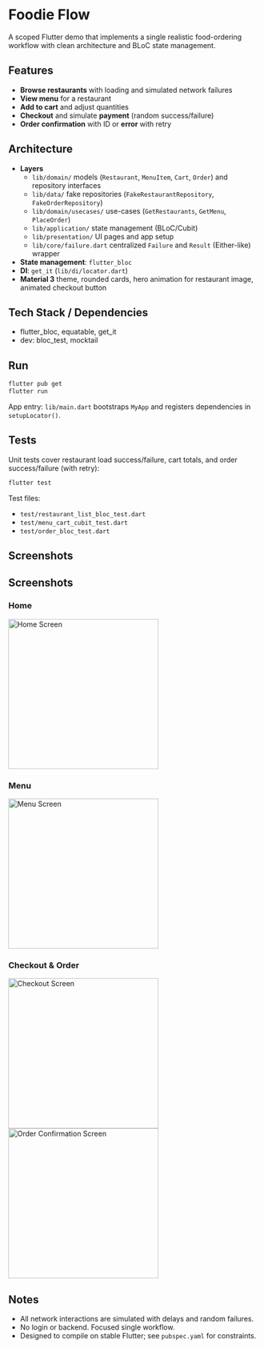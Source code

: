 # Foodie Flow

A scoped Flutter demo that implements a single realistic food-ordering workflow with clean architecture and BLoC state management.

## Features

- **Browse restaurants** with loading and simulated network failures
- **View menu** for a restaurant
- **Add to cart** and adjust quantities
- **Checkout** and simulate **payment** (random success/failure)
- **Order confirmation** with ID or **error** with retry

## Architecture

- **Layers**
  - `lib/domain/` models (`Restaurant`, `MenuItem`, `Cart`, `Order`) and repository interfaces
  - `lib/data/` fake repositories (`FakeRestaurantRepository`, `FakeOrderRepository`)
  - `lib/domain/usecases/` use-cases (`GetRestaurants`, `GetMenu`, `PlaceOrder`)
  - `lib/application/` state management (BLoC/Cubit)
  - `lib/presentation/` UI pages and app setup
  - `lib/core/failure.dart` centralized `Failure` and `Result` (Either-like) wrapper
- **State management**: `flutter_bloc`
- **DI**: `get_it` (`lib/di/locator.dart`)
- **Material 3** theme, rounded cards, hero animation for restaurant image, animated checkout button

## Tech Stack / Dependencies

- flutter_bloc, equatable, get_it
- dev: bloc_test, mocktail

## Run

```bash
flutter pub get
flutter run
```

App entry: `lib/main.dart` bootstraps `MyApp` and registers dependencies in `setupLocator()`.

## Tests

Unit tests cover restaurant load success/failure, cart totals, and order success/failure (with retry):

```bash
flutter test
```

Test files:

- `test/restaurant_list_bloc_test.dart`
- `test/menu_cart_cubit_test.dart`
- `test/order_bloc_test.dart`

## Screenshots
## Screenshots

### Home
<img src="https://github.com/Ajaysingh76/food-order/blob/main/doc/screenshot/main.jpeg?raw=true" alt="Home Screen" width="300"/>

### Menu
<img src="https://github.com/Ajaysingh76/food-order/blob/main/doc/screenshot/detail.jpeg?raw=true" alt="Menu Screen" width="300"/>

### Checkout & Order
<img src="https://github.com/Ajaysingh76/food-order/blob/main/doc/screenshot/cartitem.jpeg?raw=true" alt="Checkout Screen" width="300"/>
<img src="https://github.com/Ajaysingh76/food-order/blob/main/doc/screenshot/order.jpeg?raw=true" alt="Order Confirmation Screen" width="300"/>

## Notes

- All network interactions are simulated with delays and random failures.
- No login or backend. Focused single workflow.
- Designed to compile on stable Flutter; see `pubspec.yaml` for constraints.
